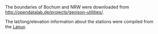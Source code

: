 The boundaries of Bochum and NRW were downloaded from http://opendatalab.de/projects/geojson-utilities/.

The lat/long/elevation information about the stations were compiled from the [Lanuv](https://www.lanuv.nrw.de/umwelt/luft/immissionen/messorte-und-werte).
